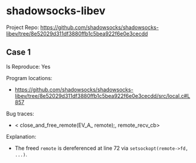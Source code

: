 # shadowsocks-libev

Project Repo: https://github.com/shadowsocks/shadowsocks-libev/tree/8e52029d311df3880ffb1c5bea922f6e0e3cecdd

## Case 1

Is Reproduce: Yes

Program locations:

* https://github.com/shadowsocks/shadowsocks-libev/tree/8e52029d311df3880ffb1c5bea922f6e0e3cecdd/src/local.c#L857

Bug traces:

* <            close_and_free_remote(EV_A_ remote);, remote_recv_cb>

Explanation:

* The freed `remote` is dereferenced at line 72 via `setsockopt(remote->fd, ...)`.


